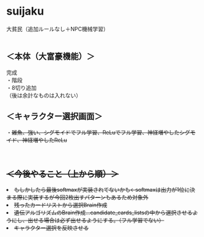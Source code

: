 # suijaku
大貧民（追加ルールなし＋NPC機械学習）
<BR><BR>
  <h2>＜本体（大富豪機能）＞</h2>
完成<BR>
・階段<BR>
・8切り追加<BR>
（後は余計なものは入れない）<BR>
  
<h2>＜キャラクター選択画面＞</h2>
・<s>雑魚、強い、シグモイドでフル学習、ReLuでフル学習、神経増やしたシグモイド、神経増やしたReLu<BR>
<BR><BR>
  
<h2>＜今後やること（上から順）＞</h2>
  <li><s>もしかしたら最後softmaxが実装されてないかも</s>←softmaxは出力が1位に決まる際に実装するが今回2枚出すパターンもあるため対象外</li>
<li>残ったカードリストから選択Brain作成<BR></li>
  <li>遺伝アルゴリズムのBrain作成…candidate_cards_listsの中から選択させるようにし、出せる場合は必ず出せるようにする。（フル学習でない）</li>
  <li>キャラクター選択を反映させる</li>
